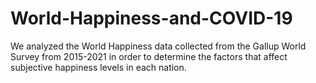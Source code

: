 # World-Happiness-and-COVID-19
We analyzed the World Happiness data collected from the Gallup World Survey from 2015-2021 in order to determine the factors that affect subjective happiness levels in each nation.
